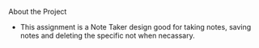 About the Project
- This assignment is a Note Taker design good for taking notes, saving notes and deleting the specific not when necassary.
